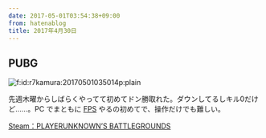 ```yaml
---
date: 2017-05-01T03:54:38+09:00
from: hatenablog
title: 2017年4月30日
---
```


<h2>PUBG</h2>

<p><span itemscope itemtype="http://schema.org/Photograph"><img src="https://cdn-ak.f.st-hatena.com/images/fotolife/r/r7kamura/20170501/20170501035014.png" alt="f:id:r7kamura:20170501035014p:plain" title="f:id:r7kamura:20170501035014p:plain" class="hatena-fotolife" itemprop="image"></span></p>

<p>先週木曜からしばらくやってて初めてドン勝取れた。ダウンしてるしキル0だけど……。PC でまともに <a class="keyword" href="http://d.hatena.ne.jp/keyword/FPS">FPS</a> やるの初めてで、操作だけでも難しい。</p>

<p><a href="http://store.steampowered.com/app/578080/PLAYERUNKNOWNS_BATTLEGROUNDS/">Steam：PLAYERUNKNOWN&rsquo;S BATTLEGROUNDS</a></p>

